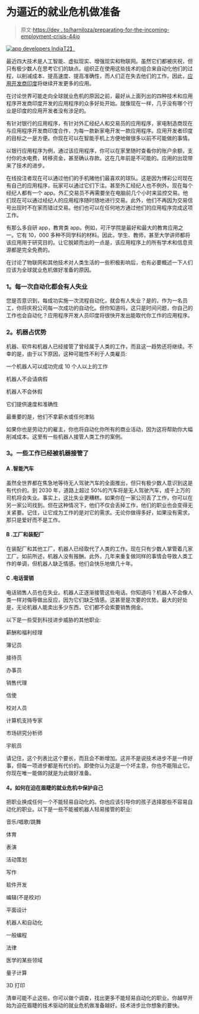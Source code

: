 # 为逼近的就业危机做准备

> 原文:[https://dev . to/harniloza/preparating-for-the-incoming-employment-crisis-44jo](https://dev.to/harniloza/preparing-for-the-looming-employment-crisis-44jo)

[![app developers India](../Images/07cfaab219e0d2f6e33c8afe6b0e64dc.png)T2】](https://res.cloudinary.com/practicaldev/image/fetch/s--TxOmUanB--/c_limit%2Cf_auto%2Cfl_progressive%2Cq_auto%2Cw_880/http://www.myccmi.com/wp-content/uploads/2017/09/Prep.jpg)

最近四大技术是人工智能、虚拟现实、增强现实和物联网。虽然它们都被庆祝，但只有极少数人在思考它们的缺点。组织正在使用这些技术的组合来自动化他们的过程，以削减成本、提高速度、提高准确性，而人们正在失去他们的工作。因此，[应用开发商印度](https://www.hyperlinkinfosystem.com/android-app-development-india.htm)将继续开发更多的应用。

在讨论世界可能走向全球就业危机的原因之前，最好从上面列出的四种技术和应用程序开发商印度开发的应用程序的众多好处开始。就像现在一样，几乎没有哪个行业是印度的应用开发者没有涉足的。

有针对银行的应用程序，有针对外汇经纪人和交易员的应用程序，家电制造商现在与应用程序开发商印度合作，为每一款新家电开发一款应用程序。应用开发者印度的目标之一是方便。你现在可以在智能手机上方便地做很多以前不可能做的事情。

以银行应用程序为例，通过该应用程序，你可以在家里随时查看你的账户余额，支付你的水电费，转移资金，甚至确认存款。这在几年前是不可能的。应用的出现带来了技术的进步。

在线投注者现在可以通过他们的手机赌他们最喜欢的球队。这是因为博彩公司现在有自己的应用程序，玩家可以通过它们下注。甚至外汇经纪人也不例外。现在每个经纪人都有一个 app。外汇交易员不再需要坐在电脑前几个小时来监控交易。他们现在可以通过经纪人的应用程序随时随地进行交易。此外，他们不再因为交易信号出现时不在家而错过交易。他们也可以在任何地方通过他们的应用程序完成这项工作。

有那么多自研 app，教育类 app。例如，可汗学院是最好和最大的教育应用之一。它有 10，000 多种不同学科的材料。因此，学生、教师，甚至大学讲师都将该应用用于研究目的。让它脱颖而出的一点是，该应用程序上的所有学术和信息资源都是完全免费的。

在讨论了物联网和其他技术对人类生活的一些积极影响后，也有必要概述一下人们应该为全球就业危机做好准备的原因。

### 1。每一次自动化都会有人失业

您是否意识到，每成功实施一次流程自动化，就会有人失业？是的，作为一名员工，你将庆祝公司每一次成功的自动化。但你知道吗，这只是时间问题，你自己的工作也会自动化？应用程序开发人员印度将很快开发出能取代你工作的应用程序。

### 2。机器占优势

机器、软件和机器人已经接管了曾经属于人类的工作，而且这一趋势还将继续。不幸的是，由于以下原因，这种可能性不利于人类雇员:

一个机器人可以成功完成 10 个人以上的工作

机器人不会请病假

机器人不会休假

它们提供速度和准确性

最重要的是，他们不拿薪水或任何津贴

如果你也是劳动力的雇主，你也将自动化你所有的商业活动，因为这将帮助你大幅削减成本。这里有一些机器人接管人类工作的案例。

### 3。一些工作已经被机器接管了

#### A .智能汽车

虽然全世界都在焦急地等待无人驾驶汽车的全面推出，但只有极少数人意识到这是有代价的。到 2030 年，道路上超过 50%的汽车将是无人驾驶汽车，成千上万的司机将会失业。事实上，这比失业更糟糕。如果你在一家公司丢了工作，你可以在另一家公司找到。但在这种情况下，他们不仅会丢掉工作，他们的职业也会变得无关紧要。记住，让它成为工作的是对它的需求。无论你做得多好，如果没有需求，那只是爱好而不是工作。

#### B .工厂和装配厂

在装配厂和其他工厂，机器人已经取代了人类的工作。现在只有少数人掌管着几家工厂。如前所述，机器人没有报酬。此外，几年来重复做同样的事情会导致人类工作的单调，但机器人缺乏情感。他们会快乐地做几十年。

#### C .电话营销

电话销售人员也在失业。机器人正逐渐接管这些电话。你知道吗？机器人不会像人类一样对侮辱做出反应，因为它们缺乏情感。这甚至是次要的优势。最大的好处是，无论机器人能卖出多少东西，它们都不会索要销售佣金。

以下是一些受到科技进步威胁的其他职业:

薪酬和福利经理

簿记员

接待员

办事员

销售代理

信使

校对人员

计算机支持专家

市场研究分析师

宇航员

请记住，这个列表比这个要长，而且会不断增加。这并不是说技术进步不是一件好事，但每一项进步都是有代价的。即使你认为这是一个坏主意，你也不能阻止它。你现在唯一能做的就是为此做好准备。

#### 4。如何在迫在眉睫的就业危机中保护自己

把职业换成任何一个不能轻易自动化的。你也应该引导你的孩子选择那些不容易自动化的职业。以下是一些不能被机器人轻易接管的职业:

音乐/唱歌/跳舞

体育

表演

活动策划

写作

软件开发

编辑(不是校对)

平面设计

机器人和自动化

一般编程

法律

医学的某些领域

量子计算

3D 打印

清单可能不止这些。你可以做个调查，找出更多不能轻易自动化的职业。你越早开始为迫在眉睫的技术驱动的就业危机做准备越好。技术进步比你想象的要快。